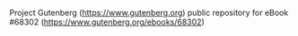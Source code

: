 Project Gutenberg (https://www.gutenberg.org) public repository for
eBook #68302 (https://www.gutenberg.org/ebooks/68302)

